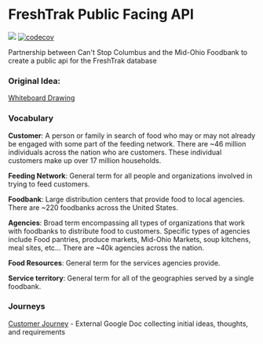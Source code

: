 # FreshTrak Public Facing API
![](https://github.com/midohiofoodbank/freshtrak-public/workflows/Pantry%20Finder%20API%20CI/badge.svg)
[![codecov](https://codecov.io/gh/midohiofoodbank/freshtrak-public/branch/master/graph/badge.svg)](https://codecov.io/gh/midohiofoodbank/freshtrak-public)

Partnership between Can't Stop Columbus and the Mid-Ohio Foodbank to create a public api for the FreshTrak database

### Original Idea: 

[Whiteboard Drawing](https://drive.google.com/file/d/1MBzqWMGTDQS-R1mZc68A5V8Heoi3IBMy/view?usp=sharing)

### Vocabulary

**Customer**: A person or family in search of food who may or may not already be engaged with some part of the feeding network. There are ~46 million individuals across the nation who are customers. These individual customers make up over 17 million households.

**Feeding Network**: General term for all people and organizations involved in trying to feed customers.

**Foodbank**: Large distribution centers that provide food to local agencies. There are ~220 foodbanks across the United States.

**Agencies**: Broad term encompassing all types of organizations that work with foodbanks to distribute food to customers. Specific types of agencies include Food pantries, produce markets, Mid-Ohio Markets, soup kitchens, meal sites, etc… There are ~40k agencies across the nation.

**Food Resources**: General term for the services agencies provide.

**Service territory**: General term for all of the geographies served by a single foodbank.

### Journeys

[Customer Journey](https://docs.google.com/document/d/1sIdBbXS5muUR4fwDZVw1pn9QkwEFfW9m3QK5ajZgD3E/edit?usp=sharing) - External Google Doc collecting initial ideas, thoughts, and requirements
